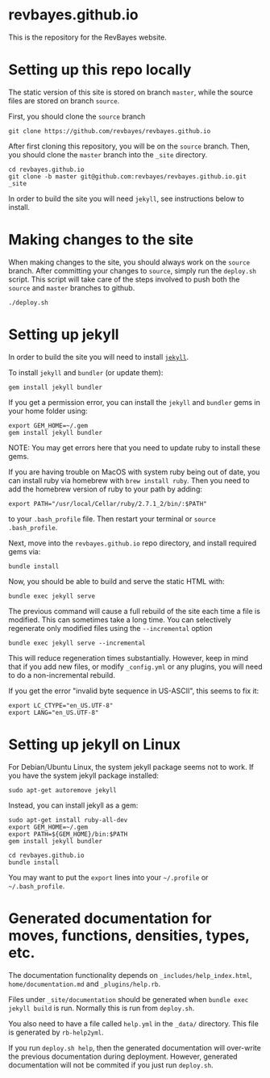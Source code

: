 revbayes.github.io
==========================

This is the repository for the RevBayes website.

Setting up this repo locally
=================

The static version of this site is stored on branch `master`, while the source files are stored on branch `source`.

First, you should clone the `source` branch

	git clone https://github.com/revbayes/revbayes.github.io

After first cloning this repository, you will be on the `source` branch. Then, you should clone the `master` branch into the `_site` directory.

	cd revbayes.github.io
    git clone -b master git@github.com:revbayes/revbayes.github.io.git _site

In order to build the site you will need `jekyll`, see instructions below to install.

Making changes to the site
=================

When making changes to the site, you should always work on the `source` branch. After committing your changes to `source`, simply run the `deploy.sh` script. This script will take care of the steps involved to push both the `source` and `master` branches to github. 

	./deploy.sh

Setting up jekyll
=================

In order to build the site you will need to install [`jekyll`](https://jekyllrb.com/docs/installation/).

To install `jekyll` and `bundler` (or update them):

    gem install jekyll bundler

If you get a permission error, you can install the `jekyll` and `bundler` gems
in your home folder using:

    export GEM_HOME=~/.gem
    gem install jekyll bundler


NOTE: You may get errors here that you need to update ruby to install these
gems. 

If you are having trouble on MacOS with system ruby being out of date, you can install ruby via homebrew with `brew install ruby`. Then you need to add the homebrew version of ruby to your path by adding:

    export PATH="/usr/local/Cellar/ruby/2.7.1_2/bin/:$PATH"

to your `.bash_profile` file. Then restart your terminal or `source .bash_profile`.


Next, move into the `revbayes.github.io` repo directory, and install required gems via:

    bundle install

Now, you should be able to build and serve the static HTML with:

    bundle exec jekyll serve

The previous command will cause a full rebuild of the site each time a file is modified. This can sometimes take a long time. You can selectively regenerate only modified files using the `--incremental` option

    bundle exec jekyll serve --incremental

This will reduce regeneration times substantially. However, keep in mind that if you add new files, or modify `_config.yml` or any plugins, you will need to do a non-incremental rebuild.

If you get the error "invalid byte sequence in US-ASCII", this seems to fix it:

    export LC_CTYPE="en_US.UTF-8"
    export LANG="en_US.UTF-8"

Setting up jekyll on Linux
==========================

For Debian/Ubuntu Linux, the system jekyll package seems not to work.  If you have the system jekyll package installed:

    sudo apt-get autoremove jekyll

Instead, you can install jekyll as a gem:

    sudo apt-get install ruby-all-dev
    export GEM_HOME=~/.gem
    export PATH=${GEM_HOME}/bin:$PATH
    gem install jekyll bundler

    cd revbayes.github.io
    bundle install

You may want to put the `export` lines into your `~/.profile` or `~/.bash_profile`.

Generated documentation for moves, functions, densities, types, etc.
====================================================================

The documentation functionality depends on `_includes/help_index.html`, `home/documentation.md`
and `_plugins/help.rb`.

Files under `_site/documentation` should be generated when `bundle exec jekyll build`
is run.  Normally this is run from `deploy.sh`.

You also need to have a file called `help.yml` in the `_data/` directory.
This file is generated by `rb-help2yml`.

If you run `deploy.sh help`, then the generated documentation will over-write the previous
documentation during deployment.  However, generated documentation will not be commited
if you just run `deploy.sh`.

